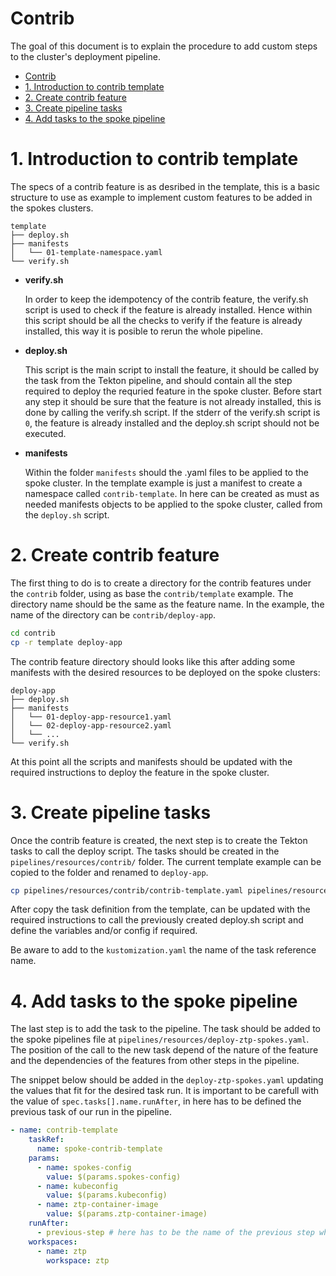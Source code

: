 # Contrib

The goal of this document is to explain the procedure to add custom steps to the cluster's deployment pipeline.

- [Contrib](#contrib)
- [1. Introduction to contrib template](#1-introduction-to-contrib-template)
- [2. Create contrib feature](#2-create-contrib-feature)
- [3. Create pipeline tasks](#3-create-pipeline-tasks)
- [4. Add tasks to the spoke pipeline](#4-add-tasks-to-the-spoke-pipeline)

# 1. Introduction to contrib template

The specs of a contrib feature is as desribed in the template, this is a basic structure to use as example to implement custom features to be added in the spokes clusters.

```
template
├── deploy.sh
├── manifests
│   └── 01-template-namespace.yaml
└── verify.sh
```

- **verify.sh**

  In order to keep the idempotency of the contrib feature, the verify.sh script is used to check if the feature is already installed. Hence within this script should be all the checks to verify if the feature is already installed, this way it is posible to rerun the whole pipeline.

- **deploy.sh**

  This script is the main script to install the feature, it should be called by the task from the Tekton pipeline, and should contain all the step required to deploy the requried feature in the spoke cluster. Before start any step it should be sure that the feature is not already installed, this is done by calling the verify.sh script. If the stderr of the verify.sh script is `0`, the feature is already installed and the deploy.sh script should not be executed.

- **manifests**

  Within the folder `manifests` should the .yaml files to be applied to the spoke cluster. In the template example is just a manifest to create a namespace called `contrib-template`. In here can be created as must as needed manifests objects to be applied to the spoke cluster, called from the `deploy.sh` script.

# 2. Create contrib feature

The first thing to do is to create a directory for the contrib features under the `contrib` folder, using as base the `contrib/template` example. The directory name should be the same as the feature name. In the example, the name of the directory can be `contrib/deploy-app`.

```bash
cd contrib
cp -r template deploy-app
```

The contrib feature directory should looks like this after adding some manifests with the desired resources to be deployed on the spoke clusters:

```
deploy-app
├── deploy.sh
├── manifests
│   └── 01-deploy-app-resource1.yaml
│   └── 02-deploy-app-resource2.yaml
│   └── ...
└── verify.sh
```

At this point all the scripts and manifests should be updated with the required instructions to deploy the feature in the spoke cluster.

# 3. Create pipeline tasks

Once the contrib feature is created, the next step is to create the Tekton tasks to call the deploy script. The tasks should be created in the `pipelines/resources/contrib/` folder.
The current template example can be copied to the folder and renamed to `deploy-app`.

```bash
cp pipelines/resources/contrib/contrib-template.yaml pipelines/resources/contrib/deploy-app.yaml
```

After copy the task definition from the template, can be updated with the required instructions to call the previously created deploy.sh script and define the variables and/or config if required.

Be aware to add to the `kustomization.yaml` the name of the task reference name.

# 4. Add tasks to the spoke pipeline

The last step is to add the task to the pipeline. The task should be added to the spoke pipelines file at `pipelines/resources/deploy-ztp-spokes.yaml`. The position of the call to the new task depend of the nature of the feature and the dependencies of the features from other steps in the pipeline.

The snippet below should be added in the `deploy-ztp-spokes.yaml` updating the values that fit for the desired task run. It is important to be carefull with the value of `spec.tasks[].name.runAfter`, in here has to be defined the previous task of our run in the pipeline.

```yaml
- name: contrib-template
    taskRef:
      name: spoke-contrib-template
    params:
      - name: spokes-config
        value: $(params.spokes-config)
      - name: kubeconfig
        value: $(params.kubeconfig)
      - name: ztp-container-image
        value: $(params.ztp-container-image)
    runAfter:
      - previous-step # here has to be the name of the previous step where this task should be called
    workspaces:
      - name: ztp
        workspace: ztp
```
